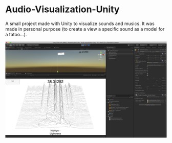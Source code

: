# Audio-Visualization-Unity
A small project made with Unity to visualize sounds and musics. It was made in personal purpose (to create a view a specific sound as a model for a tatoo...).


![Alt text](example.png?raw=true "Screenshot")
